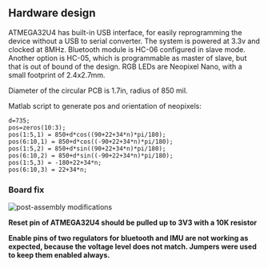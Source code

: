 
## Hardware design

ATMEGA32U4 has built-in USB interface, for easily reprogramming the device without a USB to serial converter. The system is powered at 3.3v and clocked at 8MHz. Bluetooth module is HC-06 configured in slave mode. Another option is HC-05, which is programmable as master of slave, but that is out of bound of the design. RGB LEDs are Neopixel Nano, with a small footprint of 2.4x2.7mm.

Diameter of the circular PCB is 1.7in, radius of 850 mil.

Matlab script to generate pos and orientation of neopixels:
```
d=735;
pos=zeros(10:3);
pos(1:5,1) = 850+d*cos((90+22+34*n)*pi/180);
pos(6:10,1) = 850+d*cos((-90+22+34*n)*pi/180);
pos(1:5,2) = 850+d*sin((90+22+34*n)*pi/180);
pos(6:10,2) = 850+d*sin((-90+22+34*n)*pi/180);
pos(1:5,3) = -180+22+34*n;
pos(6:10,3) = 22+34*n;
```

### Board fix

![post-assembly modifications](board_fix.jpg)

**Reset pin of ATMEGA32U4 should be pulled up to 3V3 with a 10K resistor**

**Enable pins of two regulators for bluetooth and IMU are not working as expected, because the voltage level does not match. Jumpers were used to keep them enabled always.**

